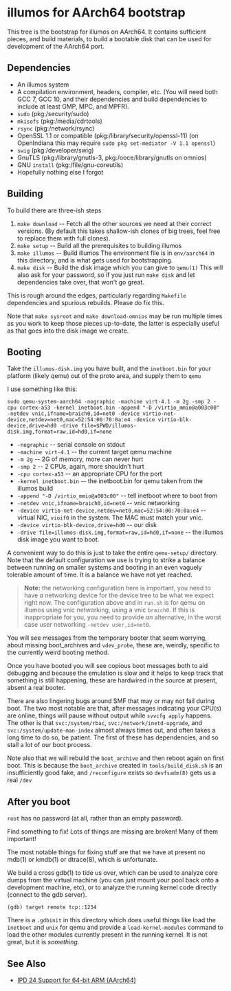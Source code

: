 # illumos for AArch64 bootstrap

This tree is the bootstrap for illumos on AArch64.  It contains sufficient
pieces, and build materials, to build a bootable disk that can be used for
development of the AArch64 port.

## Dependencies

- An illumos system
- A compilation environment, headers, compiler, etc.
  (You will need both GCC 7, GCC 10, and their dependencies and build
  dependencies to include at least GMP, MPC, and MPFR).
- `sudo` (pkg:/security/sudo)
- `mkisofs` (pkg:/media/cdrtools)
- `rsync` (pkg:/network/rsync)
- OpenSSL 1.1 or compatible (pkg:/library/security/openssl-11)
  (on OpenIndiana this may require `sudo pkg set-mediator -V 1.1 openssl`)
- `swig` (pkg:/developer/swig)
- GnuTLS (pkg:/library/gnutls-3, pkg:/ooce/library/gnutls on omnios)
- GNU `install` (pkg:/file/gnu-coreutils)
- Hopefully nothing else I forgot

## Building

To build there are three-ish steps

1. `make download` -- Fetch all the other sources we need at their correct
   versions.  (By default this takes shallow-ish clones of big trees, feel
   free to replace them with full clones).
1. `make setup` -- Build all the prerequisites to building illumos
1. `make illumos` -- Build illumos
   The environment file is in `env/aarch64` in this directory, and is what gets
   used for bootstrapping.
1. `make disk` -- Build the disk image which you can give to `qemu(1)`
	This will also ask for your password, so if you just run `make disk` and let
    dependencies take over, that won't go great.

This is rough around the edges, particularly regarding `Makefile` dependencies
and spurious rebuilds.  Please do fix this.

Note that `make sysroot` and `make download-omnios` may be run multiple times
as you work to keep those pieces up-to-date, the latter is especially useful
as that goes into the disk image we create.

## Booting

Take the `illumos-disk.img` you have built, and the `inetboot.bin` for your
platform (likely qemu) out of the proto area, and supply them to `qemu`

I use something like this:

```
sudo qemu-system-aarch64 -nographic -machine virt-4.1 -m 2g -smp 2 -cpu cortex-a53 -kernel inetboot.bin -append "-D /virtio_mmio@a003c00" -netdev vnic,ifname=braich0,id=net0 -device virtio-net-device,netdev=net0,mac=52:54:00:70:0a:e4 -device virtio-blk-device,drive=hd0 -drive file=$PWD/illumos-disk.img,format=raw,id=hd0,if=none
```

- `-nographic` -- serial console on stdout
- `-machine virt-4.1` -- the current target qemu machine
- `-m 2g` -- 2G of memory, more can never hurt
- `-smp 2` -- 2 CPUs, again, more shouldn't hurt
- `-cpu cortex-a53` -- an appropriate CPU for the port
- `-kernel inetboot.bin` -- the inetboot.bin for qemu taken from the illumos
  build
- `-append "-D /virtio_mmio@a003c00"` -- tell inetboot where to boot from
- `-netdev vnic,ifname=braich0,id=net0` -- vnic networking
- `-device virtio-net-device,netdev=net0,mac=52:54:00:70:0a:e4` -- virtual
  NIC, `vioif0` in the system. The MAC must match your vnic.
- `-device virtio-blk-device,drive=hd0` -- our disk
- `-drive file=illumos-disk.img,format=raw,id=hd0,if=none` -- the illumos disk
  image you want to boot.

A convenient way to do this is just to take the entire `qemu-setup/`
directory.  Note that the default configuration we use is trying to strike a
balance between running on smaller systems and booting in an even vaguely
tolerable amount of time.  It is a balance we have not yet reached.

> **Note:** the networking configuration here is important, you need to have
> _a_ networking device for the device tree to be what we expect right now.
> The configuration above and in `run.sh` is for qemu on illumos using vnic
> networking, using a vnic `braich0`.  If this is inappropriate for you, you
> need to provide _an_ alternative, in the worst case user networking `-netdev
> user,id=net0`.

You will see messages from the temporary booter that seem worrying, about
missing boot_archives and `vdev_probe`, these are, weirdly, specific to the
currently weird booting method.

Once you have booted you will see copious boot messages both to aid debugging
and because the emulation is slow and it helps to keep track that something is
still happening, these are hardwired in the source at present, absent a real
booter.

There are also lingering bugs around SMF that may or may not fail during boot.
The two most notable are that, after messages indicating your CPU(s) are
online, things will pause without output while `svvcfg apply` happens.  The
other is that `svc:/system/rbac`, `svc:/network/inetd-upgrade`, and
`svc:/system/update-man-index` almost always times out, and often takes a long
time to do so, be patient.  The first of these has dependencies, and so stall
a lot of our boot process.

Note also that we will rebuild the `boot_archive` and then reboot again on
first boot.  This is because the `boot_archive` created in
`tools/build_disk.sh` is an insufficiently good fake, and `/reconfigure`
exists so `devfsadm(8)` gets us a real `/dev`

## After you boot

`root` has no password (at all, rather than an empty password).

Find something to fix! Lots of things are missing are broken!  Many of them important!

The most notable things for fixing stuff are that we have at present no mdb(1)
or kmdb(1) or dtrace(8), which is unfortunate.

We build a cross gdb(1) to tide us over, which can be used to analyze core
dumps from the virtual machine (you can just mount your pool back onto a
development machine, etc), or to analyze the running kernel code directly
(connect to the gdb server).

`(gdb) target remote tcp::1234`

There is a `.gdbinit` in this directory which does useful things like load the
`inetboot` and `unix` for qemu and provide a `load-kernel-modules` command to
load the other modules currently present in the running kernel.  It is not
great, but it is _something_.

## See Also

* [IPD 24 Support for 64-bit ARM (AArch64)](https://github.com/illumos/ipd/blob/master/ipd/0024/README.md)
